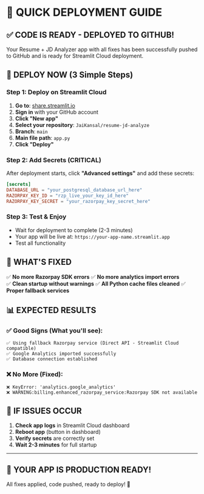 # 🚀 QUICK DEPLOYMENT GUIDE

## ✅ CODE IS READY - DEPLOYED TO GITHUB!

Your Resume + JD Analyzer app with all fixes has been successfully pushed to GitHub and is ready for Streamlit Cloud deployment.

## 🎯 DEPLOY NOW (3 Simple Steps)

### Step 1: Deploy on Streamlit Cloud
1. **Go to**: [share.streamlit.io](https://share.streamlit.io)
2. **Sign in** with your GitHub account
3. **Click "New app"**
4. **Select your repository**: `JaiKansal/resume-jd-analyze`
5. **Branch**: `main`
6. **Main file path**: `app.py`
7. **Click "Deploy"**

### Step 2: Add Secrets (CRITICAL)
After deployment starts, click **"Advanced settings"** and add these secrets:

```toml
[secrets]
DATABASE_URL = "your_postgresql_database_url_here"
RAZORPAY_KEY_ID = "rzp_live_your_key_id_here"  
RAZORPAY_KEY_SECRET = "your_razorpay_key_secret_here"
```

### Step 3: Test & Enjoy
- Wait for deployment to complete (2-3 minutes)
- Your app will be live at: `https://your-app-name.streamlit.app`
- Test all functionality

## 🎉 WHAT'S FIXED

✅ **No more Razorpay SDK errors**
✅ **No more analytics import errors**  
✅ **Clean startup without warnings**
✅ **All Python cache files cleaned**
✅ **Proper fallback services**

## 📊 EXPECTED RESULTS

### ✅ Good Signs (What you'll see):
```
✅ Using fallback Razorpay service (Direct API - Streamlit Cloud compatible)
✅ Google Analytics imported successfully
✅ Database connection established
```

### ❌ No More (Fixed):
```
❌ KeyError: 'analytics.google_analytics'
❌ WARNING:billing.enhanced_razorpay_service:Razorpay SDK not available
```

## 🔧 IF ISSUES OCCUR

1. **Check app logs** in Streamlit Cloud dashboard
2. **Reboot app** (button in dashboard)
3. **Verify secrets** are correctly set
4. **Wait 2-3 minutes** for full startup

---

## 🚀 YOUR APP IS PRODUCTION READY!

All fixes applied, code pushed, ready to deploy! 🎉